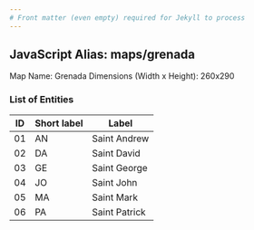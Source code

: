 ```yaml
---
# Front matter (even empty) required for Jekyll to process
---
```


## JavaScript Alias: maps/grenada

Map Name: Grenada
Dimensions (Width x Height): 260x290





### List of Entities

ID | Short label | Label
---|---|---|
01|AN|Saint Andrew
02|DA|Saint David
03|GE|Saint George
04|JO|Saint John
05|MA|Saint Mark
06|PA|Saint Patrick

